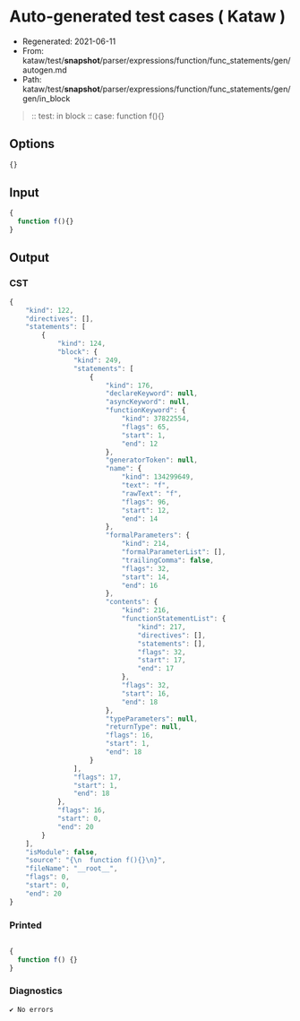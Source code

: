 # Auto-generated test cases ( Kataw )
- Regenerated: 2021-06-11
- From: kataw/test/__snapshot__/parser/expressions/function/func_statements/gen/autogen.md
- Path: kataw/test/__snapshot__/parser/expressions/function/func_statements/gen/gen/in_block
> :: test: in block
> :: case: function f(){}
## Options

`````js
{}
`````
## Input

`````js
{
  function f(){}
}
`````
## Output

### CST

```javascript
{
    "kind": 122,
    "directives": [],
    "statements": [
        {
            "kind": 124,
            "block": {
                "kind": 249,
                "statements": [
                    {
                        "kind": 176,
                        "declareKeyword": null,
                        "asyncKeyword": null,
                        "functionKeyword": {
                            "kind": 37822554,
                            "flags": 65,
                            "start": 1,
                            "end": 12
                        },
                        "generatorToken": null,
                        "name": {
                            "kind": 134299649,
                            "text": "f",
                            "rawText": "f",
                            "flags": 96,
                            "start": 12,
                            "end": 14
                        },
                        "formalParameters": {
                            "kind": 214,
                            "formalParameterList": [],
                            "trailingComma": false,
                            "flags": 32,
                            "start": 14,
                            "end": 16
                        },
                        "contents": {
                            "kind": 216,
                            "functionStatementList": {
                                "kind": 217,
                                "directives": [],
                                "statements": [],
                                "flags": 32,
                                "start": 17,
                                "end": 17
                            },
                            "flags": 32,
                            "start": 16,
                            "end": 18
                        },
                        "typeParameters": null,
                        "returnType": null,
                        "flags": 16,
                        "start": 1,
                        "end": 18
                    }
                ],
                "flags": 17,
                "start": 1,
                "end": 18
            },
            "flags": 16,
            "start": 0,
            "end": 20
        }
    ],
    "isModule": false,
    "source": "{\n  function f(){}\n}",
    "fileName": "__root__",
    "flags": 0,
    "start": 0,
    "end": 20
}
```

### Printed

```javascript

{
  function f() {}
}
```

### Diagnostics

```javascript
✔ No errors
```

